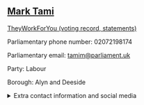 ## <a href="https://members.parliament.uk/member/1383/contact">Mark Tami</a>

<a href="https://www.theyworkforyou.com/mp/11267/mark_tami/alyn_and_deeside">TheyWorkForYou (voting record, statements)</a> 

Parliamentary phone number: 02072198174 

Parliamentary email: tamim@parliament.uk 

Party: Labour 

Borough: Alyn and Deeside 

<details><summary>Extra contact information and social media</summary> 
<li>Website: http://www.marktami.co.uk</li>
<li>Twitter: https://twitter.com/MarkTamiMP</li>
<li>Constituency office phone number: 01244819854</li>
<li>Constituency office email:</li>
<li>Facebook:</li>
<li>Instagram:</li>
<li>Youtube:</li>
<li>Linkedin:</li>
<li>Government department phone number:</li>
<li>Government department email:</li>
<li>Threads:</li>
<li>Party office phone number:</li>
<li>Party office email:</li>
<li>Tiktok:</li>
</details>